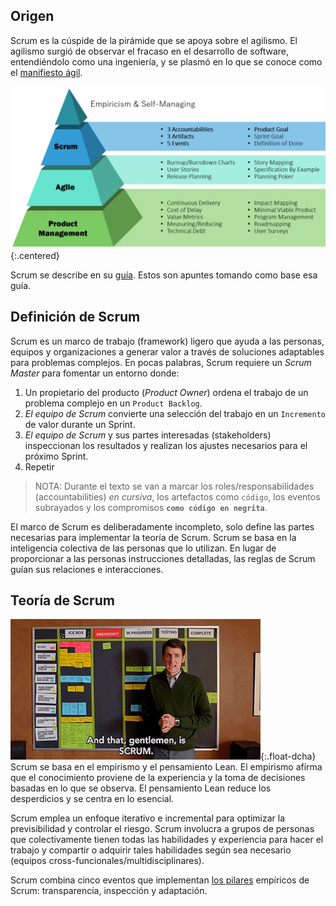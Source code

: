 ## Origen
Scrum es la cúspide de la pirámide que se apoya sobre el agilismo. El agilismo surgió de observar el fracaso en el desarrollo de software, entendiéndolo como una ingeniería, y se plasmó en lo que se conoce como el [manifiesto ágil](https://agilemanifesto.org/iso/es/manifesto.html).

![Agile y Scrum](/imgs/agile-y-scrum.webp){:.centered}

Scrum se describe en su [guía](https://scrumguides.org/). Estos son apuntes tomando como base esa guía.

## Definición de Scrum
<span class="highlight">Scrum es un marco de trabajo (framework) ligero</span> que ayuda a las personas, equipos y organizaciones a generar valor a través de soluciones adaptables para problemas complejos.
En pocas palabras, Scrum requiere un _Scrum Master_ para fomentar un entorno donde:
1. Un propietario del producto (_Product Owner_) ordena el trabajo de un problema complejo en un `Product Backlog`.
2. _El equipo de Scrum_ convierte una selección del trabajo en un `Incremento` de valor durante un <span class="evento">Sprint</span>.
3. _El equipo de Scrum_ y sus partes interesadas (stakeholders) inspeccionan los resultados y realizan los ajustes necesarios para el próximo <span class="evento">Sprint</span>.
4. Repetir

> NOTA: Durante el texto se van a marcar los roles/responsabilidades (accountabilities) _en cursiva_, los artefactos como `código`, los eventos <span class="evento">subrayados</span> y los compromisos **`como código en negrita`**.

El marco de Scrum es deliberadamente incompleto, solo define las partes necesarias para implementar la teoría de Scrum. <span class="highlight">Scrum se basa en la inteligencia colectiva de las personas que lo utilizan</span>. En lugar de proporcionar a las personas instrucciones detalladas, las reglas de Scrum guían sus relaciones e interacciones.

## Teoría de Scrum

![Esto es Scrum](/imgs/scrum-easy.gif){:.float-dcha} <span class="highlight">Scrum se basa en el empirismo y el pensamiento Lean</span>. El empirismo afirma que el conocimiento proviene de la experiencia y la toma de decisiones basadas en lo que se observa. El pensamiento Lean reduce los desperdicios y se centra en lo esencial.

Scrum emplea un enfoque iterativo e incremental para optimizar la previsibilidad y controlar el riesgo. <span class="highlight">Scrum involucra a grupos de personas que colectivamente tienen todas las habilidades</span> y experiencia para hacer el trabajo y compartir o adquirir tales habilidades según sea necesario (equipos cross-funcionales/multidisciplinares).

Scrum combina cinco eventos que implementan <span class="highlight">[los pilares](pilares) empíricos de Scrum: transparencia, inspección y adaptación</span>.